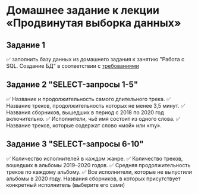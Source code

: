 # Домашнее задание к лекции «Продвинутая выборка данных»

## Задание 1

✅ заполнить базу данных из домашнего задания к занятию "Работа с SQL. Создание БД" в соответствии с [требованиями](https://github.com/netology-code/py-homeworks-db/tree/SQLPY-76/04-dml)

## Задание 2 "SELECT-запросы 1-5"

✅ Название и продолжительность самого длительного трека.
✅ Название треков, продолжительность которых не менее 3,5 минут.
✅ Названия сборников, вышедших в период с 2018 по 2020 год включительно.
✅ Исполнители, чьё имя состоит из одного слова.
✅ Название треков, которые содержат слово «мой» или «my».

## Задание 3 "SELECT-запросы 6-10"

✅ Количество исполнителей в каждом жанре.
✅ Количество треков, вошедших в альбомы 2019–2020 годов.
✅ Средняя продолжительность треков по каждому альбому.
✅ Все исполнители, которые не выпустили альбомы в 2020 году.
Названия сборников, в которых присутствует конкретный исполнитель (выберите его сами)



